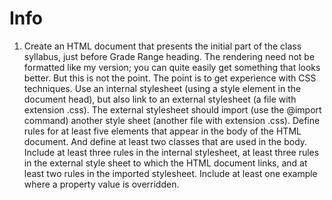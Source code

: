 # Info
1. Create an HTML document that presents the initial part of the class syllabus, just before Grade Range heading. The rendering need not be formatted like my version; you can quite easily get something that looks better.  But this is not the point. The point is to get experience with CSS techniques. Use an internal stylesheet (using a style element in the document head), but also link to an external stylesheet (a file with extension .css). The external stylesheet should import (use the @import command) another style sheet (another file with extension .css). Define rules for at least five elements that appear in the body of the HTML document. And define at least two classes that are used in the body.  Include at least three rules in the internal stylesheet, at least three rules in the external style sheet to which the HTML document links, and at least two rules in the imported stylesheet. Include at least one example where a property value is overridden.
